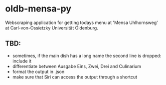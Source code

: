 # oldb-mensa-py

Webscraping application for getting todays menu at 'Mensa Uhlhornsweg' at Carl-von-Ossietzky Universität Oldenburg. 


## TBD:
  - sometimes, if the main dish has a long name the second line is dropped: include it
  - differentiate between Ausgabe Eins, Zwei, Drei and Culinarium
  - format the output in .json
  - make sure that Siri can access the output through a shortcut
